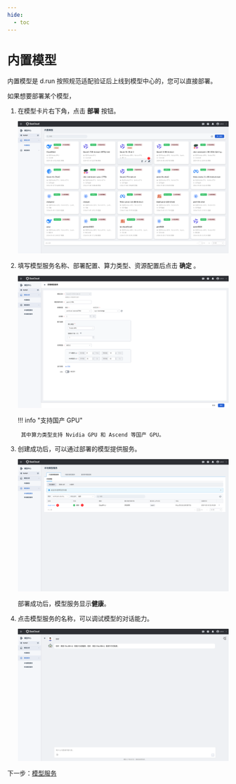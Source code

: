 ```yaml
---
hide:
  - toc
---
```


# 内置模型

内置模型是 d.run 按照规范适配验证后上线到模型中心的，您可以直接部署。

如果想要部署某个模型，

1. 在模型卡片右下角，点击 **部署** 按钮。

    ![点击部署按钮](../images/image.png)

2. 填写模型服务名称、部署配置、算力类型、资源配置后点击 **确定** 。

    ![填写参数](../images/image-1.png)

    !!! info "支持国产 GPU"

        其中算力类型支持 Nvidia GPU 和 Ascend 等国产 GPU。

3. 创建成功后，可以通过部署的模型提供服务。
    
    ![alt text](../images/image-2.png)
    
    部署成功后，模型服务显示**健康**。

4. 点击模型服务的名称，可以调试模型的对话能力。
    
    ![alt text](../images/image-3.png)

下一步：[模型服务](../model-service/local.md#_3)
